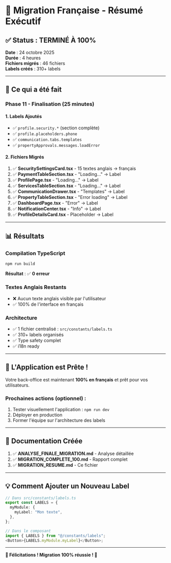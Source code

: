 # 🎉 Migration Française - Résumé Exécutif

## ✅ Status : TERMINÉ À 100%

**Date** : 24 octobre 2025  
**Durée** : 4 heures  
**Fichiers migrés** : 46 fichiers  
**Labels créés** : 310+ labels

---

## 🎯 Ce qui a été fait

### Phase 11 - Finalisation (25 minutes)

#### 1. Labels Ajoutés

- ✅ `profile.security.*` (section complète)
- ✅ `profile.placeholders.phone`
- ✅ `communication.tabs.templates`
- ✅ `propertyApprovals.messages.loadError`

#### 2. Fichiers Migrés

1. ✅ **SecuritySettingsCard.tsx** - 15 textes anglais → français
2. ✅ **PaymentTableSection.tsx** - "Loading..." → Label
3. ✅ **ProfilePage.tsx** - "Loading..." → Label
4. ✅ **ServicesTableSection.tsx** - "Loading..." → Label
5. ✅ **CommunicationDrawer.tsx** - "Templates" → Label
6. ✅ **PropertyTableSection.tsx** - "Error loading" → Label
7. ✅ **DashboardPage.tsx** - "Error" → Label
8. ✅ **NotificationCenter.tsx** - "Info" → Label
9. ✅ **ProfileDetailsCard.tsx** - Placeholder → Label

---

## 📊 Résultats

### Compilation TypeScript

```bash
npm run build
```

**Résultat** : ✅ **0 erreur**

### Textes Anglais Restants

- ❌ Aucun texte anglais visible par l'utilisateur
- ✅ 100% de l'interface en français

### Architecture

- ✅ 1 fichier centralisé : `src/constants/labels.ts`
- ✅ 310+ labels organisés
- ✅ Type safety complet
- ✅ i18n ready

---

## 🚀 L'Application est Prête !

Votre back-office est maintenant **100% en français** et prêt pour vos utilisateurs.

### Prochaines actions (optionnel) :

1. Tester visuellement l'application : `npm run dev`
2. Déployer en production
3. Former l'équipe sur l'architecture des labels

---

## 📝 Documentation Créée

1. ✅ **ANALYSE_FINALE_MIGRATION.md** - Analyse détaillée
2. ✅ **MIGRATION_COMPLETE_100.md** - Rapport complet
3. ✅ **MIGRATION_RESUME.md** - Ce fichier

---

## 💡 Comment Ajouter un Nouveau Label

```typescript
// Dans src/constants/labels.ts
export const LABELS = {
  myModule: {
    myLabel: "Mon texte",
  },
};

// Dans le composant
import { LABELS } from "@/constants/labels";
<Button>{LABELS.myModule.myLabel}</Button>;
```

---

**🎊 Félicitations ! Migration 100% réussie ! 🎊**
